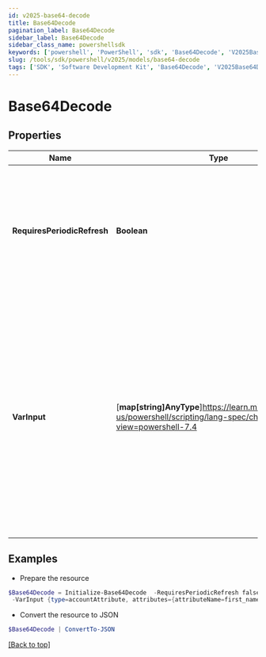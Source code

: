```yaml
---
id: v2025-base64-decode
title: Base64Decode
pagination_label: Base64Decode
sidebar_label: Base64Decode
sidebar_class_name: powershellsdk
keywords: ['powershell', 'PowerShell', 'sdk', 'Base64Decode', 'V2025Base64Decode'] 
slug: /tools/sdk/powershell/v2025/models/base64-decode
tags: ['SDK', 'Software Development Kit', 'Base64Decode', 'V2025Base64Decode']
---
```



# Base64Decode

## Properties

Name | Type | Description | Notes
------------ | ------------- | ------------- | -------------
**RequiresPeriodicRefresh** | **Boolean** | A value that indicates whether the transform logic should be re-evaluated every evening as part of the identity refresh process | [optional] [default to $false]
**VarInput** | [**map[string]AnyType**]https://learn.microsoft.com/en-us/powershell/scripting/lang-spec/chapter-04?view=powershell-7.4 | This is an optional attribute that can explicitly define the input data which will be fed into the transform logic. If input is not provided, the transform will take its input from the source and attribute combination configured via the UI. | [optional] 

## Examples

- Prepare the resource
```powershell
$Base64Decode = Initialize-Base64Decode  -RequiresPeriodicRefresh false `
 -VarInput {type=accountAttribute, attributes={attributeName=first_name, sourceName=Source}}
```

- Convert the resource to JSON
```powershell
$Base64Decode | ConvertTo-JSON
```


[[Back to top]](#) 

